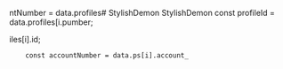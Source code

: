 ntNumber = data.profiles# StylishDemon
StylishDemon        const profileId = data.profiles[i.pumber;

iles[i].id;

        const accountNumber = data.ps[i].account_
